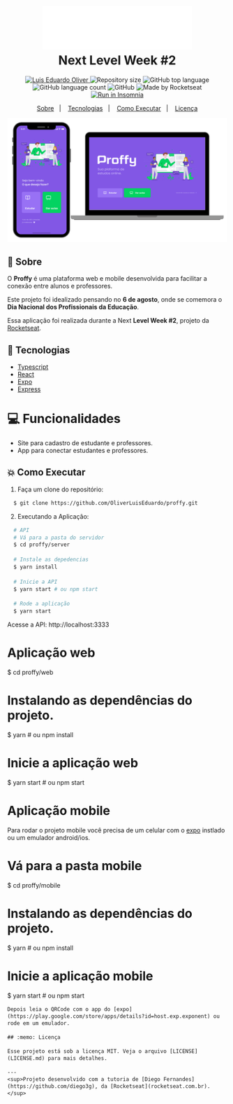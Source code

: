 <h1 align="center">
    <img alt="Proffy" src=".github/logo.svg" height="100px" />
    <br>Next Level Week #2<br/>
</h1>
<p align="center">	
   <a href="https://www.linkedin.com/in/oliverluiseduardo/">
    <img alt="Luis Eduardo Oliver" src="https://img.shields.io/badge/-oliverluiseduardo-8257E5?style=flat&logo=Linkedin&logoColor=white" />
   </a>
  <img alt="Repository size" src="https://img.shields.io/github/repo-size/RafaelGoulartB/proffy?color=774DD6">
  <img alt="GitHub top language" src="https://img.shields.io/github/languages/top/OliverLuisEduardo/proffy?style=flat-square">
  <img alt="GitHub language count" src="https://img.shields.io/github/languages/count/OliverLuisEduardo/proffy?style=flat-square">
  <img alt="GitHub" src="https://img.shields.io/github/license/OliverLuisEduardo/proffy?style=flat-square"> 
  <img alt="Made by Rocketseat" src="https://img.shields.io/badge/made%20by-Rocketseat-%237519C1?style=flat-square"><br/>
  <a href="https://insomnia.rest/run/?label=Proffy&uri=https%3A%2F%2Fraw.githubusercontent.com%2FHigorSnt%2Fproffy%2Fmaster%2F.github%2FInsomnia.json" target="_blank"><img src="https://insomnia.rest/images/run.svg" alt="Run in Insomnia"></a>
</p>
<p align="center">
  <a href="#bookmark-sobre">Sobre</a>&nbsp;&nbsp;&nbsp;|&nbsp;&nbsp;&nbsp;
  <a href="#rocket-tecnologias">Tecnologias</a>&nbsp;&nbsp;&nbsp;|&nbsp;&nbsp;&nbsp;
  <a href="#boom-como-executar">Como Executar</a>&nbsp;&nbsp;&nbsp;|&nbsp;&nbsp;&nbsp;
  <a href="#memo-licença">Licença</a>
</p>

<p align="center">
  <img alt="design do projeto" width="650px" src="./.github/design.png" />
<p>

## :bookmark: Sobre

O **Proffy** é uma plataforma web e mobile desenvolvida para facilitar a conexão entre alunos e professores.

Este projeto foi idealizado pensando no **6 de agosto**, onde se comemora o **Dia Nacional dos Profissionais da Educação**.

Essa aplicação foi realizada durante a Next **Level Week #2**, projeto da [Rocketseat](https://rocketseat.com.br/).

## :rocket: Tecnologias

* [Typescript](https://www.typescriptlang.org/)      
* [React](https://reactjs.org/)      
* [Expo](https://expo.io/)       
* [Express](https://expressjs.com/) 

# :computer: Funcionalidades

* Site para cadastro de estudante e professores.
* App para conectar estudantes e professores.

## :boom: Como Executar

1. Faça um clone do repositório:

```sh
  $ git clone https://github.com/OliverLuisEduardo/proffy.git
```

2. Executando a Aplicação:

```sh
  # API
  # Vá para a pasta do servidor
  $ cd proffy/server

  # Instale as depedencias
  $ yarn install

  # Inicie a API
  $ yarn start # ou npm start
  
  # Rode a aplicação
  $ yarn start
  ```
  Acesse a API: http://localhost:3333
  
  # Aplicação web
  $ cd proffy/web
  # Instalando as dependências do projeto.
  $ yarn # ou npm install
  # Inicie a aplicação web
  $ yarn start # ou npm start
  
  # Aplicação mobile
  Para rodar o projeto mobile você precisa de um celular com o [expo](https://play.google.com/store/apps/details?id=host.exp.exponent) instlado ou um emulador android/ios.
  # Vá para a pasta mobile
  $ cd proffy/mobile
  # Instalando as dependências do projeto.
  $ yarn # ou npm install
  # Inicie a aplicação mobile
  $ yarn start # ou npm start
  ```
  Depois leia o QRCode com o app do [expo](https://play.google.com/store/apps/details?id=host.exp.exponent) ou rode em um emulador.

## :memo: Licença

Esse projeto está sob a licença MIT. Veja o arquivo [LICENSE](LICENSE.md) para mais detalhes.

---
<sup>Projeto desenvolvido com a tutoria de [Diego Fernandes](https://github.com/diego3g), da [Rocketseat](rocketseat.com.br).</sup>

